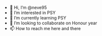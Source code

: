 - 👋 Hi, I’m @neve95
- 👀 I’m interested in PSY
- 🌱 I’m currently learning PSY
- 💞️ I’m looking to collaborate on Honour year
- 📫 How to reach me here and there 

<!---
neve95/neve95 is a ✨ special ✨ repository because its `README.md` (this file) appears on your GitHub profile.
You can click the Preview link to take a look at your changes.
--->
